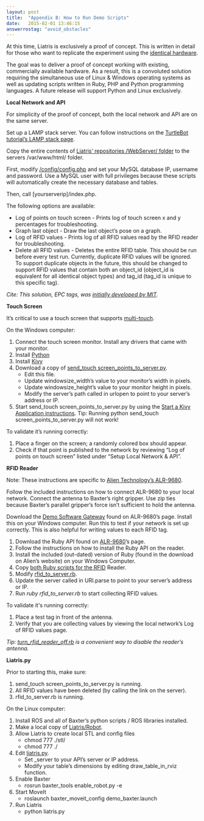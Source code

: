 ```yaml
---
layout: post
title:  "Appendix B: How to Run Demo Scripts"
date:   2015-02-01 13:46:15
answerrostag: "avoid_obstacles"
---
```


At this time, Liatris is exclusively a proof of concept. This is written in detail for those who want to replicate the experiment using the [identical hardware](http://liatris.org/2015/02/01/12/).

The goal was to deliver a proof of concept working with existing, commercially available hardware.  As a result, this is a convoluted solution requiring the simultaneous use of Linux & Windows operating systems as well as updating scripts written in Ruby, PHP and Python programming languages. A future release will support Python and Linux exclusively.

**Local Network and API**

For simplicity of the proof of concept, both the local network and API are on the same server.

Set up a LAMP stack server. You can follow instructions on the [TurtleBot tutorial’s LAMP stack page](http://learn.turtlebot.com/2015/02/01/20/).

Copy the entire contents of [Liatris’ repositories /WebServer/ folder](https://github.com/markwsilliman/Liatris/tree/master/WebServer) to the servers /var/www/html/ folder.

First, modify [/config/config.php](https://github.com/markwsilliman/Liatris/blob/master/WebServer/config/config.php) and set your MySQL database IP, username and password. Use a MySQL user with full privileges because these scripts will automatically create the necessary database and tables.

Then, call [yourserverip]/index.php.

The following options are available:

* Log of points on touch screen - Prints log of touch screen x and y percentages for troubleshooting.
* Graph last object - Draw the last object’s pose on a graph.
* Log of RFID values - Prints log of all RFID values read by the RFID reader for troubleshooting.
* Delete all RFID values - Deletes the entire RFID table. This should be run before every test run. Currently, duplicate RFID values will be ignored. To support duplicate objects in the future, this should be changed to support RFID values that contain both an object_id (object_id is equivalent for all identical object types) and tag_id (tag_id is unique to this specific tag).

*Cite: This solution, EPC tags, was [initially developed by MIT](https://en.wikipedia.org/wiki/Auto-ID_Labs).*

**Touch Screen**

It’s critical to use a touch screen that supports [multi-touch](http://liatris.org/2015/02/01/12/).

On the Windows computer:

1. Connect the touch screen monitor. Install any drivers that came with your monitor.
2. Install [Python](https://www.python.org/)
3. Install [Kivy](http://kivy.org/)
4. Download a copy of [send_touch screen_points_to_server.py](https://github.com/markwsilliman/Liatris/blob/master/TouchScreen/send_touchscreen_points_to_server.py).
    * Edit this file.
    * Update windowsize_width’s value to your monitor’s width in pixels.
    * Update windowsize_height’s value to your monitor height in pixels.
    * Modify the server’s path called in urlopen to point to your server’s address or IP.
5. Start send_touch screen_points_to_server.py by using the [Start a Kivy Application instructions](http://kivy.org/docs/installation/installation-windows.html). Tip: Running python send_touch screen_points_to_server.py will not work!


To validate it’s running correctly:

1. Place a finger on the screen; a randomly colored box should appear.
2. Check if that point is published to the network by reviewing “Log of points on touch screen” listed under “Setup Local Network & API”.

**RFID Reader**

Note: These instructions are specific to [Alien Technology’s ALR-9680](http://liatris.org/2015/02/01/12/).

Follow the included instructions on how to connect ALR-9680 to your local network. Connect the antenna to Baxter’s right gripper. Use zip ties because Baxter’s parallel gripper’s force isn’t sufficient to hold the antenna.

Download the [Demo Software Gateway](http://www.alientechnology.com/products/readers/commercial-4-port/) found on ALR-9680’s page. Install this on your Windows computer. Run this to test if your network is set up correctly. This is also helpful for writing values to each RFID tag.

1. Download the Ruby API found on [ALR-9680](http://www.alientechnology.com/products/readers/commercial-4-port/)’s page.
2. Follow the instructions on how to install the Ruby API on the reader.
3. Install the included (out-dated) version of Ruby (found in the download on Alien’s website) on your Windows Computer.
4. Copy [both Ruby scripts for the RFID](https://github.com/markwsilliman/Liatris/tree/master/RFID_Reader) Reader.
5. Modify [rfid_to_server.rb](https://github.com/markwsilliman/Liatris/blob/master/RFID_Reader/rfid_to_server.rb).
6. Update the server called in URI.parse to point to your server’s address or IP.
7. Run *ruby rfid_to_server.rb* to start collecting RFID values.

To validate it's running correctly:
1. Place a test tag in front of the antenna.
2. Verify that you are collecting values by viewing the local network’s Log of RFID values page.

*Tip: [turn_rfid_reader_off.rb](https://github.com/markwsilliman/Liatris/blob/master/RFID_Reader/turn_rfid_reader_off.rb) is a convenient way to disable the reader’s antenna.*

**Liatris.py**

Prior to starting this, make sure:

1. send_touch screen_points_to_server.py is running.
2. All RFID values have been deleted (by calling the link on the server).
3. rfid_to_server.rb is running.

On the Linux computer:

1. Install ROS and all of Baxter’s python scripts / ROS libraries installed.
2. Make a local copy of [Liatris/Robot](https://github.com/markwsilliman/Liatris/tree/master/Robot).
3. Allow Liatris to create local STL and config files
    * chmod 777 ./stl/
    * chmod 777 ./
4. Edit [liatris.py](https://github.com/markwsilliman/Liatris/blob/master/Robot/liatris.py).
    * Set _server to your API’s server or IP address.
    * Modify your table’s dimensions by editing draw_table_in_rviz function.
5. Enable Baxter
    * rosrun baxter_tools enable_robot.py -e
6. Start MoveIt
    * roslaunch baxter_moveit_config demo_baxter.launch
7. Run Liatris
    * python liatris.py